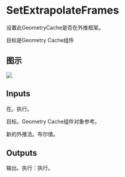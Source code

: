 # SetExtrapolateFrames

设置此GeometryCache是否在外推框架。

目标是Geometry Cache组件

## 图示

![]($-20221218-18241393.png)

## Inputs

在。执行。

目标。Geometry Cache组件对象参考。

新的外推法。布尔值。 

## Outputs

输出。执行：执行。
